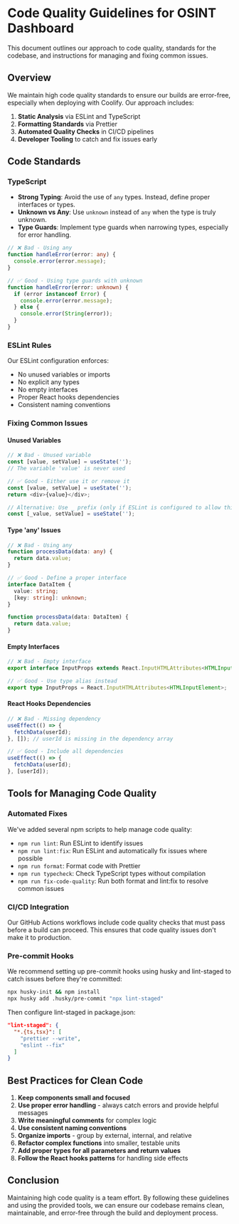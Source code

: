 # Code Quality Guidelines for OSINT Dashboard

This document outlines our approach to code quality, standards for the codebase, and instructions for managing and fixing common issues.

## Overview

We maintain high code quality standards to ensure our builds are error-free, especially when deploying with Coolify. Our approach includes:

1. **Static Analysis** via ESLint and TypeScript
2. **Formatting Standards** via Prettier
3. **Automated Quality Checks** in CI/CD pipelines
4. **Developer Tooling** to catch and fix issues early

## Code Standards

### TypeScript

- **Strong Typing**: Avoid the use of `any` types. Instead, define proper interfaces or types.
- **Unknown vs Any**: Use `unknown` instead of `any` when the type is truly unknown.
- **Type Guards**: Implement type guards when narrowing types, especially for error handling.

```typescript
// ❌ Bad - Using any
function handleError(error: any) {
  console.error(error.message);
}

// ✅ Good - Using type guards with unknown
function handleError(error: unknown) {
  if (error instanceof Error) {
    console.error(error.message);
  } else {
    console.error(String(error));
  }
}
```

### ESLint Rules

Our ESLint configuration enforces:

- No unused variables or imports
- No explicit any types
- No empty interfaces
- Proper React hooks dependencies
- Consistent naming conventions

### Fixing Common Issues

#### Unused Variables

```typescript
// ❌ Bad - Unused variable
const [value, setValue] = useState('');
// The variable 'value' is never used

// ✅ Good - Either use it or remove it
const [value, setValue] = useState('');
return <div>{value}</div>;

// Alternative: Use _ prefix (only if ESLint is configured to allow this)
const [_value, setValue] = useState('');
```

#### Type 'any' Issues

```typescript
// ❌ Bad - Using any
function processData(data: any) {
  return data.value;
}

// ✅ Good - Define a proper interface
interface DataItem {
  value: string;
  [key: string]: unknown;
}

function processData(data: DataItem) {
  return data.value;
}
```

#### Empty Interfaces

```typescript
// ❌ Bad - Empty interface
export interface InputProps extends React.InputHTMLAttributes<HTMLInputElement> {}

// ✅ Good - Use type alias instead
export type InputProps = React.InputHTMLAttributes<HTMLInputElement>;
```

#### React Hooks Dependencies

```typescript
// ❌ Bad - Missing dependency
useEffect(() => {
  fetchData(userId);
}, []); // userId is missing in the dependency array

// ✅ Good - Include all dependencies
useEffect(() => {
  fetchData(userId);
}, [userId]);
```

## Tools for Managing Code Quality

### Automated Fixes

We've added several npm scripts to help manage code quality:

- `npm run lint`: Run ESLint to identify issues
- `npm run lint:fix`: Run ESLint and automatically fix issues where possible
- `npm run format`: Format code with Prettier
- `npm run typecheck`: Check TypeScript types without compilation
- `npm run fix-code-quality`: Run both format and lint:fix to resolve common issues

### CI/CD Integration

Our GitHub Actions workflows include code quality checks that must pass before a build can proceed. This ensures that code quality issues don't make it to production.

### Pre-commit Hooks

We recommend setting up pre-commit hooks using husky and lint-staged to catch issues before they're committed:

```bash
npx husky-init && npm install
npx husky add .husky/pre-commit "npx lint-staged"
```

Then configure lint-staged in package.json:

```json
"lint-staged": {
  "*.{ts,tsx}": [
    "prettier --write",
    "eslint --fix"
  ]
}
```

## Best Practices for Clean Code

1. **Keep components small and focused** 
2. **Use proper error handling** - always catch errors and provide helpful messages
3. **Write meaningful comments** for complex logic
4. **Use consistent naming conventions**
5. **Organize imports** - group by external, internal, and relative
6. **Refactor complex functions** into smaller, testable units
7. **Add proper types for all parameters and return values**
8. **Follow the React hooks patterns** for handling side effects

## Conclusion

Maintaining high code quality is a team effort. By following these guidelines and using the provided tools, we can ensure our codebase remains clean, maintainable, and error-free through the build and deployment process.
